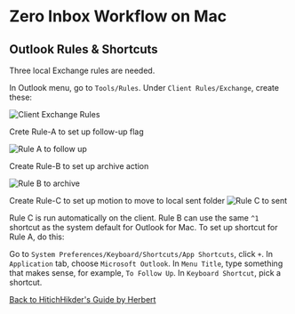 # Zero Inbox Workflow on Mac

## Outlook Rules & Shortcuts

Three local Exchange rules are needed. 

In Outlook menu, go to `Tools/Rules`. Under `Client Rules/Exchange`, create these:

![Client Exchange Rules](https://galaxy-guide.s3-ap-northeast-1.amazonaws.com/outlook-mac-00-rules.png)

Crete Rule-A to set up follow-up flag

![Rule A to follow up](https://galaxy-guide.s3-ap-northeast-1.amazonaws.com/outlook-mac-01-followup.png)

Create Rule-B to set up archive action

![Rule B to archive](https://galaxy-guide.s3-ap-northeast-1.amazonaws.com/outlook-mac-02-archive.png)

Create Rule-C to set up motion to move to local sent folder
![Rule C to sent](https://galaxy-guide.s3-ap-northeast-1.amazonaws.com/outlook-mac-03-sent.png)

Rule C is run automatically on the client. Rule B can use the same `^1` shortcut as the system default for Outlook for Mac. To set up shortcut for Rule A, do this:

Go to `System Preferences/Keyboard/Shortcuts/App Shortcuts`, click `+`. In `Application` tab, choose `Microsoft Outlook`. In `Menu Title`, type something that makes sense, for example, `To Follow Up`. In `Keyboard Shortcut`, pick a shortcut.

[Back to HitichHikder's Guide by Herbert](README.md)

